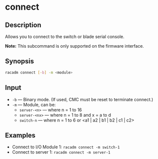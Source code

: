 # connect

## Description

Allows you to connect to the switch or blade serial console.

**Note:** This subcommand is only supported on the firmware interface.

## Synopsis

```bash
racadm connect [-b] -m <module>
```

## Input

- `-b` — Binary mode. (If used, CMC must be reset to terminate connect.)
- `-m` — Module, can be:
  - `server-<n>` — where n = 1 to 16
  - `server-<nx>` — where n = 1 to 8 and x = a to d
  - `switch-n` — where n = 1 to 6 or <a1 | a2 | b1 | b2 | c1 | c2>

## Examples

- Connect to I/O Module 1: `racadm connect -m switch-1`
- Connect to server 1: `racadm connect -m server-1`